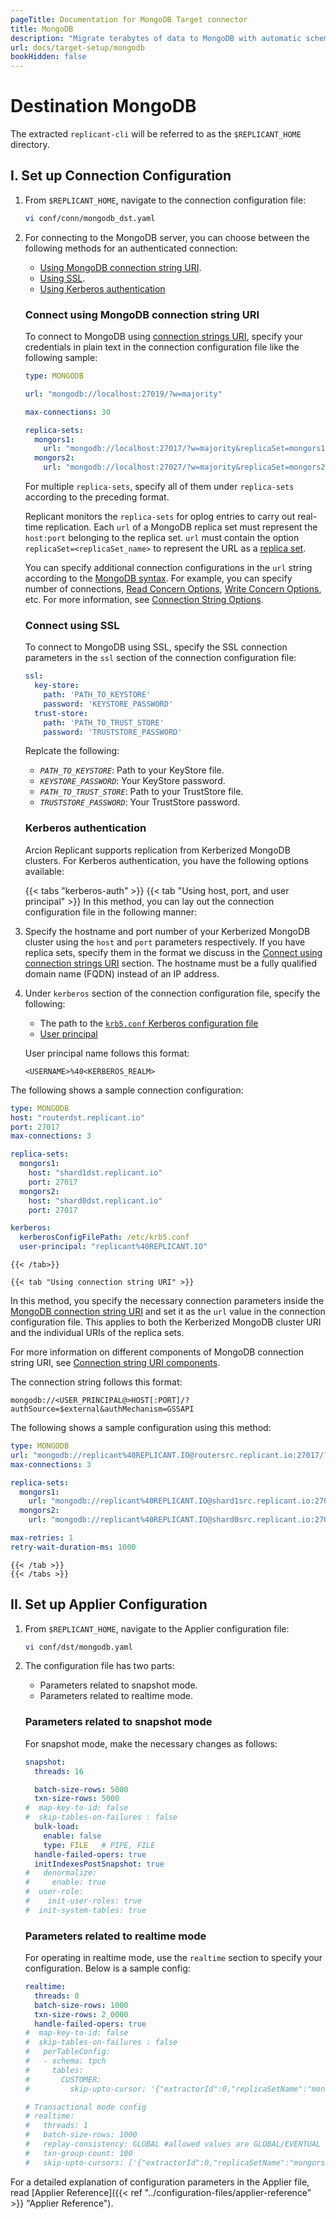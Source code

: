 ```yaml
---
pageTitle: Documentation for MongoDB Target connector
title: MongoDB
description: "Migrate terabytes of data to MongoDB with automatic schema conversion, powered by CDC."
url: docs/target-setup/mongodb
bookHidden: false
---
```


# Destination MongoDB

The extracted `replicant-cli` will be referred to as the `$REPLICANT_HOME` directory.

## I. Set up Connection Configuration

1. From `$REPLICANT_HOME`, navigate to the connection configuration file:

    ```BASH
    vi conf/conn/mongodb_dst.yaml
    ```

2. For connecting to the MongoDB server, you can choose between the following methods for an authenticated connection:

    - [Using MongoDB connection string URI](#connect-using-mongodb-connection-string-uri).
    - [Using SSL](#connect-using-ssl).
    - [Using Kerberos authentication](#kerberos-authentication)

    ### Connect using MongoDB connection string URI
    To connect to MongoDB using [connection strings URI](https://www.mongodb.com/docs/manual/reference/connection-string/), specify your credentials in plain text in the connection configuration file like the following sample:

    ```YAML
    type: MONGODB

    url: "mongodb://localhost:27019/?w=majority"

    max-connections: 30

    replica-sets:
      mongors1:
        url: "mongodb://localhost:27017/?w=majority&replicaSet=mongors1"
      mongors2:
        url: "mongodb://localhost:27027/?w=majority&replicaSet=mongors2"
    ```
    For multiple `replica-sets`, specify all of them under `replica-sets` according to the preceding format.
    
    Replicant monitors the `replica-sets` for oplog entries to carry out real-time replication. Each `url` of a MongoDB replica set must represent the `host:port` belonging to the replica set. `url` must contain the option `replicaSet=<replicaSet_name>` to represent the URL as a [replica set](https://docs.mongodb.com/manual/reference/glossary/#std-term-replica-set). 
      
    You can specify additional connection configurations in the `url` string according to the [MongoDB syntax](https://docs.mongodb.com/manual/reference/connection-string/). For example, you can specify number of connections, [Read Concern Options](https://www.mongodb.com/docs/manual/reference/connection-string/#readconcern-options), [Write Concern Options](https://www.mongodb.com/docs/manual/reference/connection-string/#write-concern-options), etc. For more information, see [Connection String Options](https://www.mongodb.com/docs/manual/reference/connection-string/#connection-string-options).
    
    ### Connect using SSL
    To connect to MongoDB using SSL, specify the SSL connection parameters in the `ssl` section of the connection configuration file:

      ```YAML
      ssl:
        key-store:
          path: 'PATH_TO_KEYSTORE'
          password: 'KEYSTORE_PASSWORD'
        trust-store:
          path: 'PATH_TO_TRUST_STORE'
          password: 'TRUSTSTORE_PASSWORD'
      ```

      Replcate the following:

      - *`PATH_TO_KEYSTORE`*: Path to your KeyStore file.
      - *`KEYSTORE_PASSWORD`*: Your KeyStore password.
      - *`PATH_TO_TRUST_STORE`*: Path to your TrustStore file.
      - *`TRUSTSTORE_PASSWORD`*: Your TrustStore password.

    ### Kerberos authentication
    Arcion Replicant supports replication from Kerberized MongoDB clusters. For Kerberos authentication, you have the following options available:

    {{< tabs "kerberos-auth" >}}
    {{< tab "Using host, port, and user principal" >}}
  In this method, you can lay out the connection configuration file in the following manner:

  1. Specify the hostname and port number of your Kerberized MongoDB cluster using the `host` and `port` parameters respectively. If you have replica sets, specify them in the format we discuss in the [Connect using connection strings URI](#connect-using-mongodb-connection-string-uri) section. The hostname must be a fully qualified domain name (FQDN) instead of an IP address.
  2. Under `kerberos` section of the connection configuration file, specify the following:
       - The path to the [`krb5.conf` Kerberos configuration file](https://web.mit.edu/kerberos/krb5-1.12/doc/admin/conf_files/krb5_conf.html) 
       - [User principal](https://www.mongodb.com/docs/manual/core/kerberos/#user-principal)

       User principal name follows this format:

       ```
       <USERNAME>%40<KERBEROS_REALM>
       ```

  
  The following shows a sample connection configuration:

  ```YAML
  type: MONGODB
  host: "routerdst.replicant.io" 
  port: 27017
  max-connections: 3

  replica-sets:
    mongors1:
      host: "shard1dst.replicant.io"
      port: 27017
    mongors2:
      host: "shard0dst.replicant.io"
      port: 27017

  kerberos:
    kerberosConfigFilePath: /etc/krb5.conf
    user-principal: "replicant%40REPLICANT.IO" 
  ```
    {{< /tab>}}

    {{< tab "Using connection string URI" >}}
  In this method, you specify the necessary connection parameters inside the [MongoDB connection string URI](https://www.mongodb.com/docs/manual/reference/connection-string/) and set it as the `url` value in the connection configuration file. This applies to both the Kerberized MongoDB cluster URI and the individual URIs of the replica sets.

  For more information on different components of MongoDB connection string URI, see [Connection string URI components](https://www.mongodb.com/docs/manual/reference/connection-string/#components).

  The connection string follows this format:

  ```
  mongodb://<USER_PRINCIPAL@>HOST[:PORT]/?authSource=$external&authMechanism=GSSAPI
  ```

  The following shows a sample configuration using this method:

  ```YAML
  type: MONGODB
  url: "mongodb://replicant%40REPLICANT.IO@routersrc.replicant.io:27017/?authSource=$external&authMechanism=GSSAPI"
  max-connections: 3

  replica-sets:
    mongors1:
      url: "mongodb://replicant%40REPLICANT.IO@shard1src.replicant.io:27017/?authSource=$external&authMechanism=GSSAPI"
    mongors2:
      url: "mongodb://replicant%40REPLICANT.IO@shard0src.replicant.io:27017/?authSource=$external&authMechanism=GSSAPI"

  max-retries: 1
  retry-wait-duration-ms: 1000
  ```
  
    {{< /tab >}}
    {{< /tabs >}}

## II. Set up Applier Configuration

1. From `$REPLICANT_HOME`, navigate to the Applier configuration file:
   ```BASH
   vi conf/dst/mongodb.yaml
   ```

2. The configuration file has two parts:

    - Parameters related to snapshot mode.
    - Parameters related to realtime mode.

    ### Parameters related to snapshot mode
    For snapshot mode, make the necessary changes as follows:

    ```YAML
    snapshot:
      threads: 16

      batch-size-rows: 5000
      txn-size-rows: 5000
    #  map-key-to-id: false
    #  skip-tables-on-failures : false
      bulk-load:
        enable: false
        type: FILE   # PIPE, FILE
      handle-failed-opers: true
      initIndexesPostSnapshot: true
    #   denormalize:
    #     enable: true
    #  user-role:
    #    init-user-roles: true
    #  init-system-tables: true
    ```
    ### Parameters related to realtime mode
    For operating in realtime mode, use the `realtime` section to specify your configuration. Below is a sample config:

    ```YAML
    realtime:
      threads: 8
      batch-size-rows: 1000
      txn-size-rows: 2_0000
      handle-failed-opers: true
    #  map-key-to-id: false
    #  skip-tables-on-failures : false
    #   perTableConfig:
    #   - schema: tpch
    #     tables:
    #       CUSTOMER:
    #         skip-upto-cursor: '{"extractorId":0,"replicaSetName":"mongors1","resumeToken":6868517489379115009,"seqNum":3,"v":1,"timestamp":1599201348000}'

    # Transactional mode config
    # realtime:
    #   threads: 1
    #   batch-size-rows: 1000
    #   replay-consistency: GLOBAL #allowed values are GLOBAL/EVENTUAL
    #   txn-group-count: 100
    #   skip-upto-cursors: ['{"extractorId":0,"replicaSetName":"mongors1","resumeToken":6868517489379115009,"seqNum":3,"v":1,"timestamp":1599201348000}']

For a detailed explanation of configuration parameters in the Applier file, read [Applier Reference]({{< ref "../configuration-files/applier-reference" >}} "Applier Reference").